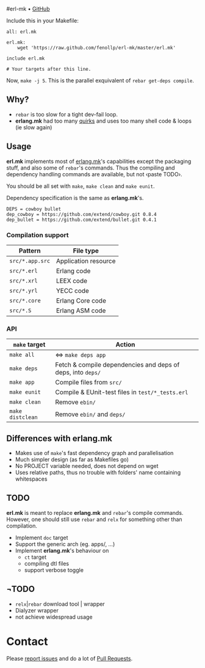 #erl-mk • [GitHub](//github.com/fenollp/erl-mk)

Include this in your Makefile:
```make
all: erl.mk

erl.mk:
	wget 'https://raw.github.com/fenollp/erl-mk/master/erl.mk'

include erl.mk

# Your targets after this line.
```

Now, `make -j 5`. This is the parallel exquivalent of `rebar get-deps compile`.

## Why?
* `rebar` is too slow for a tight dev-fail loop.
* **erlang.mk** had too many [quirks](https://github.com/extend/erlang.mk/issues/21) and uses too many shell code & loops (ie slow again)

## Usage
**erl.mk** implements most of [erlang.mk](https://github.com/extend/erlang.mk)'s capabilities
except the packaging stuff, and also some of `rebar`'s commands.
Thus the compiling and dependency handling commands are available, but not ‹paste TODO›.  

You should be all set with `make`, `make clean` and `make eunit`.

Dependency specification is the same as **erlang.mk**'s.
```make
DEPS = cowboy bullet
dep_cowboy = https://github.com/extend/cowboy.git 0.8.4
dep_bullet = https://github.com/extend/bullet.git 0.4.1
```

### Compilation support
| Pattern         | File type            |
| --------------- | -------------------- |
| `src/*.app.src` | Application resource |
| `src/*.erl`     | Erlang code          |
| `src/*.xrl`     | LEEX code            |
| `src/*.yrl`     | YECC code            |
| `src/*.core`    | Erlang Core code     |
| `src/*.S`       | Erlang ASM code      |

### API
| `make` target    | Action                                                      |
| ---------------- | ----------------------------------------------------------- |
| `make all`       | ⇔ `make deps app`                                           |
| `make deps`      | Fetch & compile dependencies and deps of deps, into `deps/` |
| `make app`       | Compile files from `src/`                                   |
| `make eunit`     | Compile & EUnit-test files in `test/*_tests.erl`            |
| `make clean`     | Remove `ebin/`                                              |
| `make distclean` | Remove `ebin/` and `deps/`                                  |

## Differences with erlang.mk
* Makes use of `make`'s fast dependency graph and parallelisation
* Much simpler design (as far as Makefiles go)
* No PROJECT variable needed, does not depend on wget
* Uses relative paths, thus no trouble with folders' name containing whitespaces

## TODO
**erl.mk** is meant to replace **erlang.mk** and `rebar`'s compile commands. However, one should still use `rebar` and `relx` for something other than compilation.
* Implement `doc` target
* Support the generic arch (eg. apps/, …)
* Implement **erlang.mk**'s behaviour on
	* `ct` target
	* compiling dtl files
	* support verbose toggle

## ¬TODO
* `relx`|`rebar` download tool | wrapper
* Dialyzer wrapper
* not achieve widespread usage

# Contact
Please [report issues](https://github.com/fenollp/erl-mk/issues) and do a lot of [Pull Requests](https://github.com/fenollp/erl-mk/pulls).

